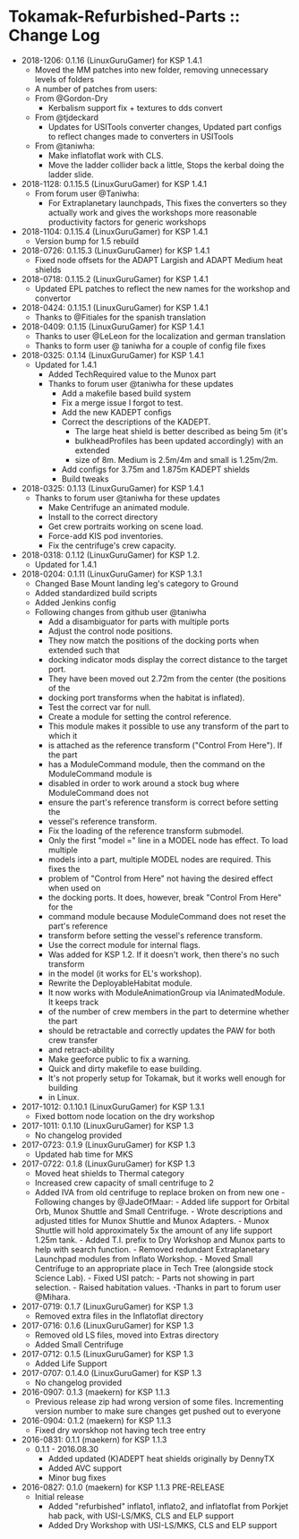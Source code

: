# Tokamak-Refurbished-Parts :: Change Log

* 2018-1206: 0.1.16 (LinuxGuruGamer) for KSP 1.4.1
	+ Moved the MM patches into new folder, removing unnecessary levels of folders
	+ A number of patches from users:
	+ From @Gordon-Dry
		- Kerbalism support fix + textures to dds convert
	+ From @tjdeckard
		- Updates for USITools converter changes, Updated part configs to reflect changes made to converters in USITools
	+ From @taniwha:
		- Make inflatoflat work with CLS.
		- Move the ladder collider back a little, Stops the kerbal doing the ladder slide.
* 2018-1128: 0.1.15.5 (LinuxGuruGamer) for KSP 1.4.1
	+ From forum user @Taniwha:
		- For Extraplanetary launchpads, This fixes the converters so they actually work and gives the workshops more reasonable productivity factors for generic workshops
* 2018-1104: 0.1.15.4 (LinuxGuruGamer) for KSP 1.4.1
	+ Version bump for 1.5 rebuild
* 2018-0726: 0.1.15.3 (LinuxGuruGamer) for KSP 1.4.1
	+ Fixed node offsets for the ADAPT Largish and ADAPT Medium heat shields
* 2018-0718: 0.1.15.2 (LinuxGuruGamer) for KSP 1.4.1
	+ Updated EPL patches to reflect the new names for the workshop and convertor
* 2018-0424: 0.1.15.1 (LinuxGuruGamer) for KSP 1.4.1
	+ Thanks to @Fitiales for the spanish translation
* 2018-0409: 0.1.15 (LinuxGuruGamer) for KSP 1.4.1
	+ Thanks to user @LeLeon for the localization and german translation
	+ Thanks to form user @ taniwha for a couple of config file fixes
* 2018-0325: 0.1.14 (LinuxGuruGamer) for KSP 1.4.1
	+ Updated for 1.4.1
		- Added TechRequired value to the Munox part
		- Thanks to forum user @taniwha for these updates
			- Add a makefile based build system
			- Fix a merge issue I forgot to test.
			- Add the new KADEPT configs
			- Correct the descriptions of the KADEPT.
				- The large heat shield is better described as being 5m (it's
				- bulkheadProfiles has been updated accordingly) with an extended
				- size of 8m. Medium is 2.5m/4m and small is 1.25m/2m.
			- Add configs for 3.75m and 1.875m KADEPT shields
			- Build tweaks
* 2018-0325: 0.1.13 (LinuxGuruGamer) for KSP 1.4.1
	+ Thanks to forum user @taniwha for these updates
		- Make Centrifuge an animated module.
		- Install to the correct directory
		- Get crew portraits working on scene load.
		- Force-add KIS pod inventories.
		- Fix the centrifuge's crew capacity.
* 2018-0318: 0.1.12 (LinuxGuruGamer) for KSP 1.2.
	+ Updated for 1.4.1
* 2018-0204: 0.1.11 (LinuxGuruGamer) for KSP 1.3.1
	+ Changed Base Mount landing leg's category to Ground
	+ Added standardized build scripts
	+ Added Jenkins config
	+ Following changes from github user @taniwha
		- Add a disambiguator for parts with multiple ports
		- Adjust the control node positions.
		- They now match the positions of the docking ports when extended such that
		- docking indicator mods display the correct distance to the target port.
		- They have been moved out 2.72m from the center (the positions of the
		- docking port transforms when the habitat is inflated).
		- Test the correct var for null.
		- Create a module for setting the control reference.
		- This module makes it possible to use any transform of the part to which it
		- is attached as the reference transform ("Control From Here"). If the part
		- has a ModuleCommand module, then the command on the ModuleCommand module is
		- disabled in order to work around a stock bug where ModuleCommand does not
		- ensure the part's reference transform is correct before setting the
		- vessel's reference transform.
		- Fix the loading of the reference transform submodel.
		- Only the first "model =" line in a MODEL node has effect. To load multiple
		- models into a part, multiple MODEL nodes are required. This fixes the
		- problem of "Control from Here" not having the desired effect when used on
		- the docking ports. It does, however, break "Control From Here" for the
		- command module because ModuleCommand does not reset the part's reference
		- transform before setting the vessel's reference transform.
		- Use the correct module for internal flags.
		- Was added for KSP 1.2. If it doesn't work, then there's no such transform
		- in the model (it works for EL's workshop).
		- Rewrite the DeployableHabitat module.
		- It now works with ModuleAnimationGroup via IAnimatedModule. It keeps track
		- of the number of crew members in the part to determine whether the part
		- should be retractable and correctly updates the PAW for both crew transfer
		- and retract-ability
		- Make geeforce public to fix a warning.
		- Quick and dirty makefile to ease building.
		- It's not properly setup for Tokamak, but it works well enough for building
		- in Linux.
* 2017-1012: 0.1.10.1 (LinuxGuruGamer) for KSP 1.3.1
	+ Fixed bottom node location on the dry workshop
* 2017-1011: 0.1.10 (LinuxGuruGamer) for KSP 1.3
	+ No changelog provided
* 2017-0723: 0.1.9 (LinuxGuruGamer) for KSP 1.3
	+ Updated hab time for MKS
* 2017-0722: 0.1.8 (LinuxGuruGamer) for KSP 1.3
	+ Moved heat shields to Thermal category
	+ Increased crew capacity of small centrifuge to 2
	+ Added IVA from old centrifuge to replace broken on from new one
			- Following changes by @JadeOfMaar:
				- Added life support for Orbital Orb, Munox Shuttle and Small Centrifuge.
				- Wrote descriptions and adjusted titles for Munox Shuttle and Munox Adapters.
				- Munox Shuttle will hold approximately 5x the amount of any life support 1.25m tank.
				- Added T.I. prefix to Dry Workshop and Munox parts to help with search function.
				- Removed redundant Extraplanetary Launchpad modules from Inflato Workshop.
				- Moved Small Centrifuge to an appropriate place in Tech Tree (alongside stock Science Lab).
				- Fixed USI patch:
				- Parts not showing in part selection.
				- Raised habitation values. -Thanks in part to forum user @Mihara.
* 2017-0719: 0.1.7 (LinuxGuruGamer) for KSP 1.3
	+ Removed extra files in the Inflatoflat directory
* 2017-0716: 0.1.6 (LinuxGuruGamer) for KSP 1.3
	+ Removed old LS files, moved into Extras directory
	+ Added Small Centrifuge
* 2017-0712: 0.1.5 (LinuxGuruGamer) for KSP 1.3
	+ Added Life Support
* 2017-0707: 0.1.4.0 (LinuxGuruGamer) for KSP 1.3
	+ No changelog provided
* 2016-0907: 0.1.3 (maekern) for KSP 1.1.3
	+ Previous release zip had wrong version of some files. Incrementing version number to make sure changes get pushed out to everyone
* 2016-0904: 0.1.2 (maekern) for KSP 1.1.3
	+ Fixed dry worskhop not having tech tree entry
* 2016-0831: 0.1.1 (maekern) for KSP 1.1.3
	+ 0.1.1 - 2016.08.30
		- Added updated (K)ADEPT heat shields originally by DennyTX
		- Added AVC support
		- Minor bug fixes
* 2016-0827: 0.1.0 (maekern) for KSP 1.1.3 PRE-RELEASE
	+ Initial release
		- Added "refurbished" inflato1, inflato2, and inflatoflat from Porkjet hab pack, with USI-LS/MKS, CLS and ELP support
		- Added Dry Workshop with USI-LS/MKS, CLS and ELP support
